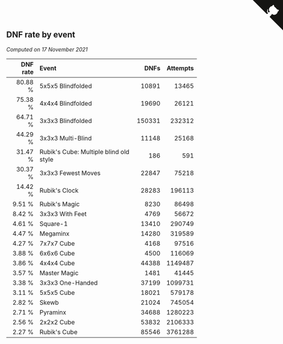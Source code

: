 ## DNF rate by event

*Computed on 17 November 2021*

| DNF rate | Event | DNFs | Attempts |
| ---: | :--- | ---: | ---: |
| 80.88 % | 5x5x5 Blindfolded | 10891 | 13465 |
| 75.38 % | 4x4x4 Blindfolded | 19690 | 26121 |
| 64.71 % | 3x3x3 Blindfolded | 150331 | 232312 |
| 44.29 % | 3x3x3 Multi-Blind | 11148 | 25168 |
| 31.47 % | Rubik's Cube: Multiple blind old style | 186 | 591 |
| 30.37 % | 3x3x3 Fewest Moves | 22847 | 75218 |
| 14.42 % | Rubik's Clock | 28283 | 196113 |
| 9.51 % | Rubik's Magic | 8230 | 86498 |
| 8.42 % | 3x3x3 With Feet | 4769 | 56672 |
| 4.61 % | Square-1 | 13410 | 290749 |
| 4.47 % | Megaminx | 14280 | 319589 |
| 4.27 % | 7x7x7 Cube | 4168 | 97516 |
| 3.88 % | 6x6x6 Cube | 4500 | 116069 |
| 3.86 % | 4x4x4 Cube | 44388 | 1149487 |
| 3.57 % | Master Magic | 1481 | 41445 |
| 3.38 % | 3x3x3 One-Handed | 37199 | 1099731 |
| 3.11 % | 5x5x5 Cube | 18021 | 579178 |
| 2.82 % | Skewb | 21024 | 745054 |
| 2.71 % | Pyraminx | 34688 | 1280223 |
| 2.56 % | 2x2x2 Cube | 53832 | 2106333 |
| 2.27 % | Rubik's Cube | 85546 | 3761288 |


<a href="https://github.com/jonatanklosko/wca_statistics" class="github-corner" aria-label="View source on Github"><svg width="80" height="80" viewBox="0 0 250 250" style="fill:#151513; color:#fff; position: absolute; top: 0; border: 0; right: 0;" aria-hidden="true"><path d="M0,0 L115,115 L130,115 L142,142 L250,250 L250,0 Z"></path><path d="M128.3,109.0 C113.8,99.7 119.0,89.6 119.0,89.6 C122.0,82.7 120.5,78.6 120.5,78.6 C119.2,72.0 123.4,76.3 123.4,76.3 C127.3,80.9 125.5,87.3 125.5,87.3 C122.9,97.6 130.6,101.9 134.4,103.2" fill="currentColor" style="transform-origin: 130px 106px;" class="octo-arm"></path><path d="M115.0,115.0 C114.9,115.1 118.7,116.5 119.8,115.4 L133.7,101.6 C136.9,99.2 139.9,98.4 142.2,98.6 C133.8,88.0 127.5,74.4 143.8,58.0 C148.5,53.4 154.0,51.2 159.7,51.0 C160.3,49.4 163.2,43.6 171.4,40.1 C171.4,40.1 176.1,42.5 178.8,56.2 C183.1,58.6 187.2,61.8 190.9,65.4 C194.5,69.0 197.7,73.2 200.1,77.6 C213.8,80.2 216.3,84.9 216.3,84.9 C212.7,93.1 206.9,96.0 205.4,96.6 C205.1,102.4 203.0,107.8 198.3,112.5 C181.9,128.9 168.3,122.5 157.7,114.1 C157.9,116.9 156.7,120.9 152.7,124.9 L141.0,136.5 C139.8,137.7 141.6,141.9 141.8,141.8 Z" fill="currentColor" class="octo-body"></path></svg></a><style>.github-corner:hover .octo-arm{animation:octocat-wave 560ms ease-in-out}@keyframes octocat-wave{0%,100%{transform:rotate(0)}20%,60%{transform:rotate(-25deg)}40%,80%{transform:rotate(10deg)}}@media (max-width:500px){.github-corner:hover .octo-arm{animation:none}.github-corner .octo-arm{animation:octocat-wave 560ms ease-in-out}}</style>
